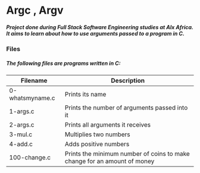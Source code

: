 # Argc , Argv
##### Project done during Full Stack Software Engineering studies at Alx Africa. It aims to learn about how to use arguments passed to a program in C.

### Files
##### The following files are programs written in C:

| Filename	| Description |
| --- | --- |
| 0-whatsmyname.c |	Prints its name |
| 1-args.c	| Prints the number of arguments passed into it |
| 2-args.c	| Prints all arguments it receives |
| 3-mul.c |	Multiplies two numbers |
| 4-add.c	| Adds positive numbers |
| 100-change.c |	Prints the minimum number of coins to make change for an amount of money |
